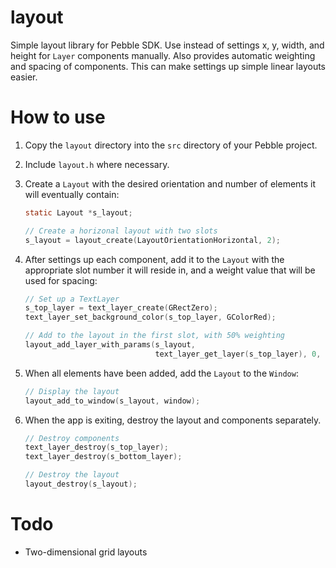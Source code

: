 # layout

Simple layout library for Pebble SDK. Use instead of settings x, y, width, and
height for `Layer` components manually. Also provides automatic weighting and
spacing of components. This can make settings up simple linear layouts easier.


# How to use

1. Copy the `layout` directory into the `src` directory of your Pebble project.

2. Include `layout.h` where necessary. 

3. Create a `Layout` with the desired orientation and number of elements it will
   eventually contain:

   ```c
   static Layout *s_layout;
   ```

   ```c
   // Create a horizonal layout with two slots
   s_layout = layout_create(LayoutOrientationHorizontal, 2);
   ```

4. After settings up each component, add it to the `Layout` with the appropriate
   slot number it will reside in, and a weight value that will be used for
   spacing:

   ```c
   // Set up a TextLayer
   s_top_layer = text_layer_create(GRectZero);
   text_layer_set_background_color(s_top_layer, GColorRed);

   // Add to the layout in the first slot, with 50% weighting
   layout_add_layer_with_params(s_layout, 
                                text_layer_get_layer(s_top_layer), 0, 50);
   ```

5. When all elements have been added, add the `Layout` to the `Window`:

   ```c
   // Display the layout
   layout_add_to_window(s_layout, window);
   ```

6. When the app is exiting, destroy the layout and components separately.

   ```c
   // Destroy components
   text_layer_destroy(s_top_layer);
   text_layer_destroy(s_bottom_layer);

   // Destroy the layout
   layout_destroy(s_layout);
   ```


# Todo

* Two-dimensional grid layouts
